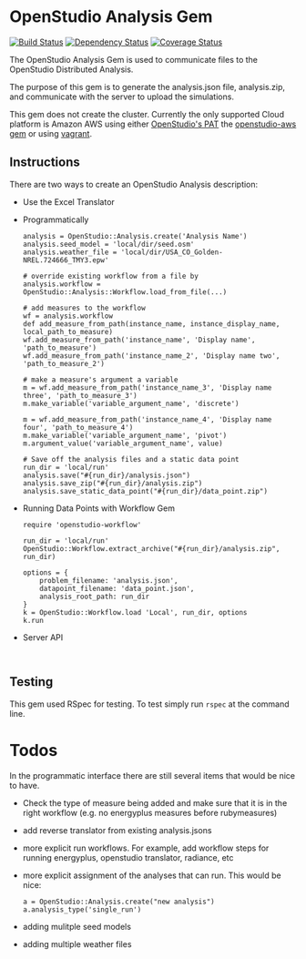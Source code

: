 # OpenStudio Analysis Gem

[![Build Status](https://travis-ci.org/NREL/OpenStudio-analysis-gem.svg?branch=develop)](https://travis-ci.org/NREL/OpenStudio-analysis-gem) [![Dependency Status](https://www.versioneye.com/user/projects/540a2fe5ccc023dd23000002/badge.svg?style=flat)](https://www.versioneye.com/user/projects/540a2fe5ccc023dd23000002) [![Coverage Status](https://coveralls.io/repos/NREL/OpenStudio-analysis-gem/badge.svg?branch=develop)](https://coveralls.io/r/NREL/OpenStudio-analysis-gem?branch=develop)

The OpenStudio Analysis Gem is used to communicate files to the OpenStudio Distributed Analysis.

The purpose of this gem is to generate the analysis.json file, analysis.zip, and communicate with the server to upload
the simulations.

This gem does not create the cluster. Currently the only supported Cloud platform is
Amazon AWS using either [OpenStudio's PAT](https://openstudio.nrel.gov) the [openstudio-aws gem](https://rubygems.org/gems/openstudio-aws) or using [vagrant](http://www.vagrantup.com/).

## Instructions

There are two ways to create an OpenStudio Analysis description:
* Use the Excel Translator


* Programmatically

    ```
    analysis = OpenStudio::Analysis.create('Analysis Name')
    analysis.seed_model = 'local/dir/seed.osm'
    analysis.weather_file = 'local/dir/USA_CO_Golden-NREL.724666_TMY3.epw'
    
    # override existing workflow from a file by
    analysis.workflow = OpenStudio::Analysis::Workflow.load_from_file(...)
    
    # add measures to the workflow
    wf = analysis.workflow
    def add_measure_from_path(instance_name, instance_display_name, local_path_to_measure)
    wf.add_measure_from_path('instance_name', 'Display name', 'path_to_measure')
    wf.add_measure_from_path('instance_name_2', 'Display name two', 'path_to_measure_2')
    
    # make a measure's argument a variable
    m = wf.add_measure_from_path('instance_name_3', 'Display name three', 'path_to_measure_3')
    m.make_variable('variable_argument_name', 'discrete')
    
    m = wf.add_measure_from_path('instance_name_4', 'Display name four', 'path_to_measure_4')
    m.make_variable('variable_argument_name', 'pivot')
    m.argument_value('variable_argument_name', value)
    
    # Save off the analysis files and a static data point
    run_dir = 'local/run'
    analysis.save("#{run_dir}/analysis.json")
    analysis.save_zip("#{run_dir}/analysis.zip")
    analysis.save_static_data_point("#{run_dir}/data_point.zip")
    ```

* Running Data Points with Workflow Gem

    ```
    require 'openstudio-workflow'
    
    run_dir = 'local/run'
    OpenStudio::Workflow.extract_archive("#{run_dir}/analysis.zip", run_dir)
    
    options = {
        problem_filename: 'analysis.json',
        datapoint_filename: 'data_point.json',
        analysis_root_path: run_dir
    }
    k = OpenStudio::Workflow.load 'Local', run_dir, options
    k.run
    ```
    
* Server API

    ```
    
    
    ```


## Testing

This gem used RSpec for testing.  To test simply run `rspec` at the command line.

# Todos

In the programmatic interface there are still several items that would be nice to have.

* Check the type of measure being added and make sure that it is in the right workflow (e.g. no energyplus measures before rubymeasures)
* add reverse translator from existing analysis.jsons
* more explicit run workflows. For example, add workflow steps for running energyplus, openstudio translator, radiance, etc
* more explicit assignment of the analyses that can run. This would be nice:

    ```
    a = OpenStudio::Analysis.create("new analysis")
    a.analysis_type('single_run')
    ```

* adding mulitple seed models
* adding multiple weather files

